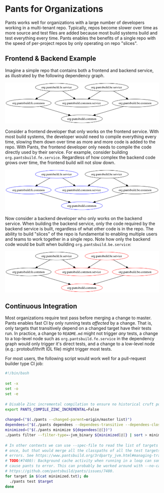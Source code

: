 # Pants for Organizations

Pants works well for organizations with a large number of developers working in a multi-tenant repo.
Typically, repos become slower over time as more source and test files are added because most
build systems build and test everything every time. Pants enables the benefits of a single repo
with the speed of per-project repos by only operating on repo "slices".

## Frontend & Backend Example

Imagine a simple repo that contains both a frontend and backend service, as illustrated by the
following dependency graph.

![orgs](images/orgs.png)

Consider a frontend developer that only works on the frontend service. With most build systems, the
developer would need to compile everything every time, slowing them down over time as more and more
code is added to the repo. With Pants, the frontend developer only needs to compile the code directly
used by their service. For example, consider building `org.pantsbuild.fe.service`. Regardless of
how complex the backend code grows over time, the frontend build will not slow down.

![orgs_fe](images/orgs_fe.png)

Now consider a backend developer who only works on the backend service. When building the backend
service, only the code required by the backend service is built, regardless of what other code
is in the repo. The ability to build "slices" of the repo is fundamental to enabling multiple users
and teams to work together in a single repo. Note how only the backend code would be built when
building `org.pantsbuild.be.service`:

![orgs_be](images/orgs_be.png)

## Continuous Integration

Most organizations require test pass before merging a change to master. Pants enables fast CI by
only running tests _affected_ by a change. That is, only targets that transitively depend on a
changed target have their tests run. In practice, a change to `README.md` might not trigger *any*
tests, a change to a top-level node such as `org.pantsbuild.fe.service` in the dependency graph
would only trigger it's direct tests, and a change to a low-level node
(e.g.: protobuf/thrift IDL file) might trigger most tests.

For most users, the following script would work well for a pull-request builder type CI job:

<!-- TODO(#7346): Update this script to use --query! -->
```bash
#!/bin/bash

set -x
set -o
set -e

# Disable Zinc incremental compilation to ensure no historical cruft pollutes the build used for CI testing.
export PANTS_COMPILE_ZINC_INCREMENTAL=False

changed=("$(./pants --changed-parent=origin/master list)")
dependees=("$(./pants dependees --dependees-transitive --dependees-closed ${changed[@]})")
minimized=("$(./pants minimize ${dependees[@]})")
./pants filter --filter-type=-jvm_binary ${minimized[@]} | sort > minimized.txt

# In other contexts we can use --spec-file to read the list of targets to operate on all at
# once, but that would merge all the classpaths of all the test targets together, which may cause
# errors. See https://www.pantsbuild.org/3rdparty_jvm.html#managing-transitive-dependencies.
# TODO(#7480): Background cache activity when running in a loop can sometimes lead to race conditions which
# cause pants to error. This can probably be worked around with --no-cache-compile-rsc-write. See
# https://github.com/pantsbuild/pants/issues/7480.
for target in $(cat minimized.txt); do
  ./pants test $target
done
```

